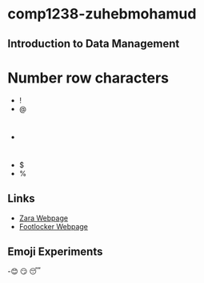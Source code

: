 # comp1238-zuhebmohamud
## Introduction to Data Management
# Number row characters
- !
- @
- #
- $
- %

## Links
- [Zara Webpage](https://zara.com)
- [Footlocker Webpage](https://www.footlocker.ca/)
## Emoji Experiments
-😊 😏 😴
